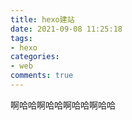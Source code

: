 ```yaml
---
title: hexo建站
date: 2021-09-08 11:25:18
tags:
- hexo
categories: 
- web
comments: true
---
```


啊哈哈啊哈哈啊哈哈啊哈哈